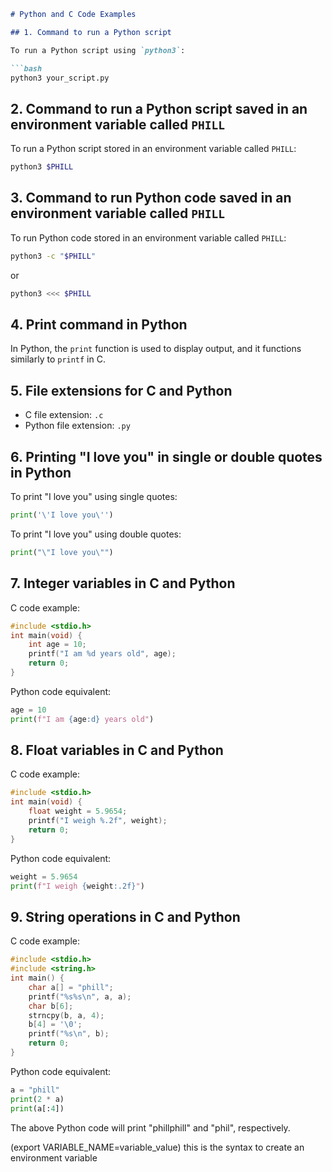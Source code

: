 ```markdown
# Python and C Code Examples

## 1. Command to run a Python script

To run a Python script using `python3`:

```bash
python3 your_script.py
```

## 2. Command to run a Python script saved in an environment variable called `PHILL`

To run a Python script stored in an environment variable called `PHILL`:

```bash
python3 $PHILL
```

## 3. Command to run Python code saved in an environment variable called `PHILL`

To run Python code stored in an environment variable called `PHILL`:

```bash
python3 -c "$PHILL"
```

or

```bash
python3 <<< $PHILL
```

## 4. Print command in Python

In Python, the `print` function is used to display output, and it functions similarly to `printf` in C.

## 5. File extensions for C and Python

- C file extension: `.c`
- Python file extension: `.py`

## 6. Printing "I love you" in single or double quotes in Python

To print "I love you" using single quotes:

```python
print('\'I love you\'')
```

To print "I love you" using double quotes:

```python
print("\"I love you\"")
```

## 7. Integer variables in C and Python

C code example:

```c
#include <stdio.h>
int main(void) {
    int age = 10;
    printf("I am %d years old", age);
    return 0;
}
```

Python code equivalent:

```python
age = 10
print(f"I am {age:d} years old")
```

## 8. Float variables in C and Python

C code example:

```c
#include <stdio.h>
int main(void) {
    float weight = 5.9654;
    printf("I weigh %.2f", weight);
    return 0;
}
```

Python code equivalent:

```python
weight = 5.9654
print(f"I weigh {weight:.2f}")
```

## 9. String operations in C and Python

C code example:

```c
#include <stdio.h>
#include <string.h>
int main() {
    char a[] = "phill";
    printf("%s%s\n", a, a);
    char b[6];
    strncpy(b, a, 4);
    b[4] = '\0';
    printf("%s\n", b);
    return 0;
}
```

Python code equivalent:

```python
a = "phill"
print(2 * a)
print(a[:4])
```

The above Python code will print "phillphill" and "phil", respectively.

(export VARIABLE_NAME=variable_value) this is the syntax to create an environment variable
```
